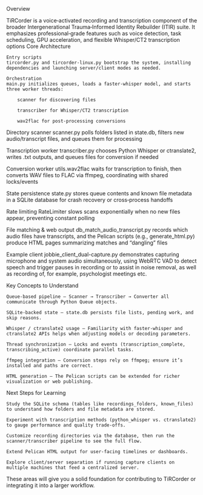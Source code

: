 Overview

TiRCorder is a voice‑activated recording and transcription component of the broader Intergenerational Trauma‑Informed Identity Rebuilder (ITIR) suite. It emphasizes professional‑grade features such as voice detection, task scheduling, GPU acceleration, and flexible Whisper/CT2 transcription options
Core Architecture

    Entry scripts
    tircorder.py and tircorder-linux.py bootstrap the system, installing dependencies and launching server/client modes as needed.

    Orchestration
    main.py initializes queues, loads a faster‑whisper model, and starts three worker threads:

        scanner for discovering files

        transcriber for Whisper/CT2 transcription

        wav2flac for post‑processing conversions

Directory scanner
scanner.py polls folders listed in state.db, filters new audio/transcript files, and queues them for processing

Transcription worker
transcriber.py chooses Python Whisper or ctranslate2, writes .txt outputs, and queues files for conversion if needed

Conversion worker
utils.wav2flac waits for transcription to finish, then converts WAV files to FLAC via ffmpeg, coordinating with shared locks/events

State persistence
state.py stores queue contents and known file metadata in a SQLite database for crash recovery or cross‑process handoffs

Rate limiting
RateLimiter slows scans exponentially when no new files appear, preventing constant polling

File matching & web output
db_match_audio_transcript.py records which audio files have transcripts, and the Pelican scripts (e.g., generate_html.py) produce HTML pages summarizing matches and “dangling” files

Example client
jobbie_client_dual-capture.py demonstrates capturing microphone and system audio simultaneously, using WebRTC VAD to detect speech and trigger pauses in recording or to assist in noise removal, as well as recording of, for example, psychologist meetings etc.



Key Concepts to Understand

    Queue-based pipeline – Scanner → Transcriber → Converter all communicate through Python Queue objects.

    SQLite-backed state – state.db persists file lists, pending work, and skip reasons.

    Whisper / ctranslate2 usage – Familiarity with faster-whisper and ctranslate2 APIs helps when adjusting models or decoding parameters.

    Thread synchronization – Locks and events (transcription_complete, transcribing_active) coordinate parallel tasks.

    ffmpeg integration – Conversion steps rely on ffmpeg; ensure it’s installed and paths are correct.

    HTML generation – The Pelican scripts can be extended for richer visualization or web publishing.

Next Steps for Learning

    Study the SQLite schema (tables like recordings_folders, known_files) to understand how folders and file metadata are stored.

    Experiment with transcription methods (python_whisper vs. ctranslate2) to gauge performance and quality trade‑offs.

    Customize recording directories via the database, then run the scanner/transcriber pipeline to see the full flow.

    Extend Pelican HTML output for user-facing timelines or dashboards.

    Explore client/server separation if running capture clients on multiple machines that feed a centralized server.

These areas will give you a solid foundation for contributing to TiRCorder or integrating it into a larger workflow.
